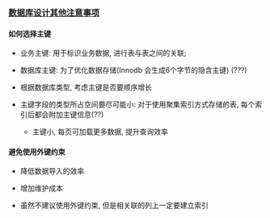 ### [数据库设计其他注意事项](https://www.imooc.com/video/1938)

#### 如何选择主键

+ 业务主键: 用于标识业务数据, 进行表与表之间的关联;
+ 数据库主键: 为了优化数据存储(Innodb 会生成6个字节的隐含主键) (???)

+ 根据数据库类型, 考虑主键是否要顺序增长

+ 主键字段的类型所占空间要尽可能小: 对于使用聚集索引方式存储的表, 每个索引后都会附加主键信息(??)
    + 主键小, 每页可加载更多数据, 提升查询效率

#### 避免使用外键约束

+ 降低数据导入的效率

+ 增加维护成本

+ 虽然不建议使用外键约束, 但是相关联的列上一定要建立索引




